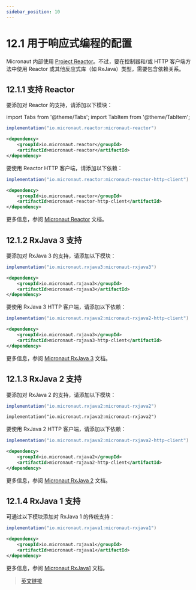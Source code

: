 ```yaml
---
sidebar_position: 10
---
```


# 12.1 用于响应式编程的配置

Micronaut 内部使用 [Project Reactor](https://projectreactor.io/)。不过，要在控制器和/或 HTTP 客户端方法中使用 Reactor 或其他反应式库（如 RxJava）类型，需要包含依赖关系。

## 12.1.1 支持 Reactor

要添加对 Reactor 的支持，请添加以下模块：

import Tabs from '@theme/Tabs';
import TabItem from '@theme/TabItem';

<Tabs>
  <TabItem value="Gradle" label="Gradle">

```groovy
implementation("io.micronaut.reactor:micronaut-reactor")
```

  </TabItem>
  <TabItem value="Maven" label="Maven">

```xml
<dependency>
    <groupId>io.micronaut.reactor</groupId>
    <artifactId>micronaut-reactor</artifactId>
</dependency>
```

  </TabItem>
</Tabs>

要使用 Reactor HTTP 客户端，请添加以下依赖：

<Tabs>
  <TabItem value="Gradle" label="Gradle">

```groovy
implementation("io.micronaut.reactor:micronaut-reactor-http-client")
```

  </TabItem>
  <TabItem value="Maven" label="Maven">

```xml
<dependency>
    <groupId>io.micronaut.reactor</groupId>
    <artifactId>micronaut-reactor-http-client</artifactId>
</dependency>
```

  </TabItem>
</Tabs>

更多信息，参阅 [Micronaut Reactor](/reactor.html) 文档。

## 12.1.2 RxJava 3 支持

要添加对 RxJava 3 的支持，请添加以下模块：

<Tabs>
  <TabItem value="Gradle" label="Gradle">

```groovy
implementation("io.micronaut.rxjava3:micronaut-rxjava3")
```

  </TabItem>
  <TabItem value="Maven" label="Maven">

```xml
<dependency>
    <groupId>io.micronaut.rxjava3</groupId>
    <artifactId>micronaut-rxjava3</artifactId>
</dependency>
```

  </TabItem>
</Tabs>

要使用 RxJava 3 HTTP 客户端，请添加以下依赖：

<Tabs>
  <TabItem value="Gradle" label="Gradle">

```groovy
implementation("io.micronaut.rxjava2:micronaut-rxjava2-http-client")
```

  </TabItem>
  <TabItem value="Maven" label="Maven">

```xml
<dependency>
    <groupId>io.micronaut.rxjava3</groupId>
    <artifactId>micronaut-rxjava3-http-client</artifactId>
</dependency>
```

  </TabItem>
</Tabs>

更多信息，参阅 [Micronaut RxJava 3](/rxjava/rxjava3.html) 文档。

## 12.1.3 RxJava 2 支持

要添加对 RxJava 2 的支持，请添加以下模块：

<Tabs>
  <TabItem value="Gradle" label="Gradle">

```groovy
implementation("io.micronaut.rxjava2:micronaut-rxjava2")
```

  </TabItem>
  <TabItem value="Maven" label="Maven">

```xml
implementation("io.micronaut.rxjava2:micronaut-rxjava2")
```

  </TabItem>
</Tabs>

要使用 RxJava 2 HTTP 客户端，请添加以下依赖：

<Tabs>
  <TabItem value="Gradle" label="Gradle">

```groovy
implementation("io.micronaut.rxjava2:micronaut-rxjava2-http-client")
```

  </TabItem>
  <TabItem value="Maven" label="Maven">

```xml
<dependency>
    <groupId>io.micronaut.rxjava2</groupId>
    <artifactId>micronaut-rxjava2-http-client</artifactId>
</dependency>
```

  </TabItem>
</Tabs>

更多信息，参阅 [Micronaut RxJava 2](/rxjava/rxjava2.html) 文档。

## 12.1.4 RxJava 1 支持

可通过以下模块添加对 RxJava 1 的传统支持：

<Tabs>
  <TabItem value="Gradle" label="Gradle">

```groovy
implementation("io.micronaut.rxjava1:micronaut-rxjava1")
```

  </TabItem>
  <TabItem value="Maven" label="Maven">

```xml
<dependency>
    <groupId>io.micronaut.rxjava1</groupId>
    <artifactId>micronaut-rxjava1</artifactId>
</dependency>
```

  </TabItem>
</Tabs>

更多信息，参阅 [Micronaut RxJava1](/rxjava/rxjava1.html) 文档。

> [英文链接](https://micronaut-projects.github.io/micronaut-docs-mn3/3.9.4/guide/index.html#reactiveConfigs)
